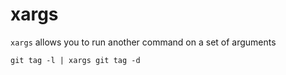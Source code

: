 xargs
=====

`xargs` allows you to run another command on a set of arguments

```text 
git tag -l | xargs git tag -d
```
